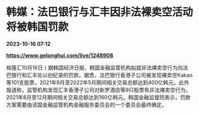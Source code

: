 # 韩媒：法巴银行与汇丰因非法裸卖空活动将被韩国罚款

**2023-10-16 07:12**

**https://www.gelonghui.com/live/1248908**

格隆汇10月16日丨据韩国经济日报，韩国金融监管机构拟就非法裸卖空行为向法巴银行和汇丰处以创纪录的罚款。据悉，法巴银行香港子公司被发现裸卖空Kakao等101支股票，2021年9月至2022年5月期间相关交易总额达到400亿韩元。此外报道称，监管机构发现汇丰香港子公司对新罗酒店等9只股票有非法裸卖空行为，2021年8月至12月期间相关交易总额达到160亿韩元。韩国金融监督院表示，罚款方案需要由该国金融监管机构金融服务委员会的一个委员会最终确定。